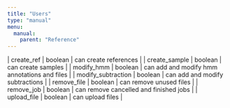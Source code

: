 ```yaml
---
title: "Users"
type: "manual"
menu:
  manual:
    parent: "Reference"
---
```


| create_ref | boolean | can create references |
| create_sample | boolean | can create samples |
| modify_hmm | boolean | can add and modify hmm annotations and files |
| modify_subtraction | boolean | can add and modify subtractions |
| remove_file | boolean | can remove unused files |
| remove_job | boolean | can remove cancelled and finished jobs |
| upload_file | boolean | can upload files |
